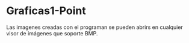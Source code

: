 # Graficas1-Point
Las imagenes creadas con el programan se pueden abrirs en cualquier visor de imágenes que soporte BMP.
